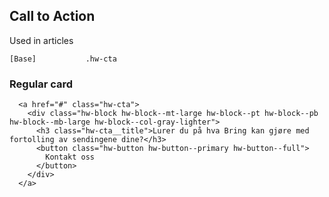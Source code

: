 ## Call to Action

Used in articles

```code
[Base]           .hw-cta
```

### Regular card

```html|span-3
  <a href="#" class="hw-cta">
    <div class="hw-block hw-block--mt-large hw-block--pt hw-block--pb hw-block--mb-large hw-block--col-gray-lighter">
      <h3 class="hw-cta__title">Lurer du på hva Bring kan gjøre med fortolling av sendingene dine?</h3>
      <button class="hw-button hw-button--primary hw-button--full">
        Kontakt oss
      </button>
    </div>
  </a>
```
